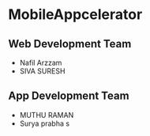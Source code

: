 # MobileAppcelerator

## Web Development Team
* Nafil Arzzam
* SIVA SURESH


## App Development Team
* MUTHU RAMAN
* Surya prabha s
